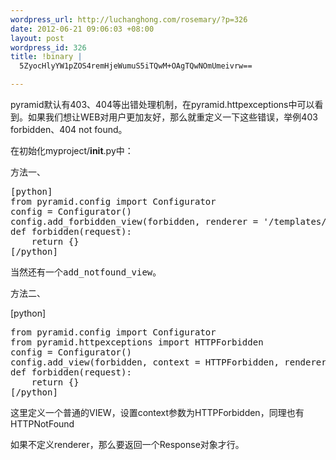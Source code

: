 ```yaml
--- 
wordpress_url: http://luchanghong.com/rosemary/?p=326
date: 2012-06-21 09:06:03 +08:00
layout: post
wordpress_id: 326
title: !binary |
  5ZyocHlyYW1pZOS4remHjeWumuS5iTQwM+OAgTQwNOmUmeivrw==

---
```

pyramid默认有403、404等出错处理机制，在pyramid.httpexceptions中可以看到。如果我们想让WEB对用户更加友好，那么就重定义一下这些错误，举例403 forbidden、404 not found。

在初始化myproject/__init__.py中：

方法一、
<pre>[python]
from pyramid.config import Configurator
config = Configurator()
config.add_forbidden_view(forbidden, renderer = '/templates/403.html')
def forbidden(request):
    return {}
[/python]</pre>
<pre>当然还有一个add_notfound_view。</pre>
方法二、

[python]
<pre>from pyramid.config import Configurator
from pyramid.httpexceptions import HTTPForbidden
config = Configurator()
config.add_view(forbidden, context = HTTPForbidden, renderer = '/templates/403.html')
def forbidden(request):
    return {}
[/python]</pre>
这里定义一个普通的VIEW，设置context参数为HTTPForbidden，同理也有HTTPNotFound

如果不定义renderer，那么要返回一个Response对象才行。
